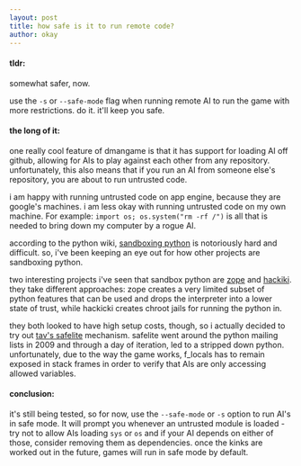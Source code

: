 ```yaml
---
layout: post
title: how safe is it to run remote code?
author: okay
---
```


#### tldr:

somewhat safer, now.

use the `-s` or `--safe-mode` flag when running remote AI to run the
game with more restrictions. do it. it'll keep you safe.

#### the long of it:

one really cool feature of dmangame is that it has support for
loading AI off github, allowing for AIs to play against each other
from any repository.  unfortunately, this also means that if you run
an AI from someone else's repository, you are about to run untrusted
code.

i am happy with running untrusted code on app engine, because they
are google's machines.  i am less okay with running untrusted code on
my own machine. For example: `import os; os.system("rm -rf /")` is
all that is needed to bring down my computer by a rogue AI.

according to the python wiki, [sandboxing python][0] is notoriously
hard and difficult.  so, i've been keeping an eye out for how other
projects are sandboxing python.

two interesting projects i've seen that sandbox python are [zope][1]
and [hackiki][2]. they take different approaches: zope creates a very
limited subset of python features that can be used and drops the
interpreter into a lower state of trust, while hackicki creates
chroot jails for running the python in.

they both looked to have high setup costs, though, so i actually
decided to try out [tav's safelite][3] mechanism. safelite went
around the python mailing lists in 2009 and through a day of
iteration, led to a stripped down python.  unfortunately, due to the
way the game works, f_locals has to remain exposed in stack frames in
order to verify that AIs are only accessing allowed variables.

#### conclusion:

it's still being tested, so for now, use the `--safe-mode` or `-s`
option to run AI's in safe mode. It will prompt you whenever an
untrusted module is loaded - try not to allow AIs loading `sys` or
`os` and if your AI depends on either of those, consider removing
them as dependencies. once the kinks are worked out in the future,
games will run in safe mode by default.

[0]: http://wiki.python.org/moin/SandboxedPython
[1]: http://svn.zope.org/zope.security/trunk/src/zope/security/untrustedinterpreter.txt?rev=75174&view=markup
[2]: http://hackiki.org/wiki/
[3]: http://tav.espians.com/a-challenge-to-break-python-security.html
